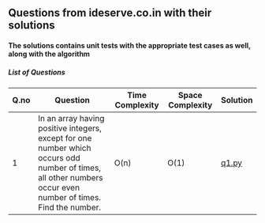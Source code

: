 ## Questions from ideserve.co.in with their solutions
#### The solutions contains unit tests with the appropriate test cases as well, along with the algorithm

##### List of Questions
Q.no | Question | Time Complexity | Space Complexity | Solution
-----|----------|-----------------|------------------|---------
1| In an array having positive integers, except for one number which occurs odd number of times, all other numbers occur even number of times. Find the number.| O(n) | O(1) | [q1.py](https://github.com/ptbhatcoder/interview-prep/blob/master/ideserve/website-questions/q1.py)

